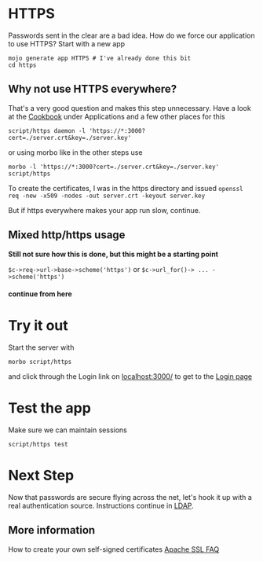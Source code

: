 # HTTPS

Passwords sent in the clear are a bad idea.  How do we force our application
to use HTTPS?  Start with a new app
```
mojo generate app HTTPS	# I've already done this bit
cd https
```

## Why not use HTTPS everywhere?
That's a very good question and makes this step unnecessary.  Have a look
at the [Cookbook](http://localhost:3000/perldoc/Mojolicious/Guides/Cookbook#Basic-authentication1)
under Applications and a few other places for this
```
script/https daemon -l 'https://*:3000?cert=./server.crt&key=./server.key'
```
or using morbo like in the other steps use
```
morbo -l 'https://*:3000?cert=./server.crt&key=./server.key' script/https
```
To create the certificates, I was in the https directory and issued
`openssl req -new -x509 -nodes -out server.crt -keyout server.key`


But if https everywhere makes your app run slow, continue.

## Mixed http/https usage
**Still not sure how this is done, but this might be a starting point**

` $c->req->url->base->scheme('https') `
or `$c->url_for()-> ... ->scheme('https')`


#### continue from here ####



# Try it out
Start the server with
```
morbo script/https
```
and click through the Login link on [localhost:3000/](http://localhost:3000/)
to get to the [Login page](http://localhost:3000/login)

# Test the app

Make sure we can maintain sessions 

```
script/https test 
```



# Next Step

Now that passwords are secure flying across the net, let's hook it up with
a real authentication source.  Instructions continue in [LDAP](LDAP.md).

## More information

How to create your own self-signed certificates
[Apache SSL FAQ](https://httpd.apache.org/docs/current/ssl/ssl_faq.html)
